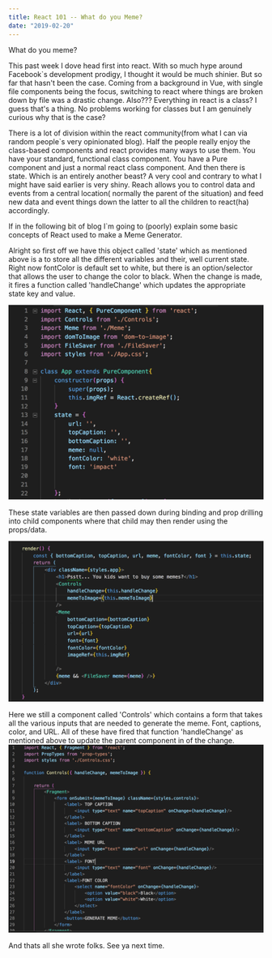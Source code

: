 ```yaml
---
title: React 101 -- What do you Meme?
date: "2019-02-20"
---
```



What do you meme?

This past week I dove head first into react. With so much hype around Facebook`s development prodigy, I thought it would be much shinier. But so far that hasn't been the case. Coming from a background in Vue, with single file components being the focus, switching to react where things are broken down by file was a drastic change. Also??? Everything in react is a class? I guess that's a thing. No problems working for classes but I am genuinely curious why that is the case?

There is a lot of division within the react community(from what I can via random people`s very opinionated blog). Half the people really enjoy the class-based components and react provides many ways to use them. You have your standard, functional class component. You have a Pure component and just a normal react class component. And then there is state. Which is an entirely another beast? A very cool and contrary to what I might have said earlier is very shiny. Reach allows you to control data and events from a central location( normally the parent of the situation) and feed new data and event things down the latter to all the children to react(ha) accordingly. 

If in the following bit of blog I`m going to (poorly) explain some basic concepts of React used to make a Meme Generator. 

Alright so first off we have this object called 'state' which as mentioned above is a to store all the different variables and their, well current state. Right now fontColor is default set to white, but there is an option/selector that allows the user to change the color to black. When the change is made,  it fires a function called 'handleChange' which updates the appropriate state key and value. 

![First photo](./2.png)

These state variables are then passed down during binding and prop drilling into child components where that child may then render using the props/data. 


![Second photo](./1.png)

Here we still a component called 'Controls' which contains a form that takes all the various inputs that are needed to generate the meme. Font, captions, color, and URL. All of these have fired that function 'handleChange' as mentioned above to update the parent component in of the change. 
![Third photo](./3.png)

And thats all she wrote folks. See ya next time.
